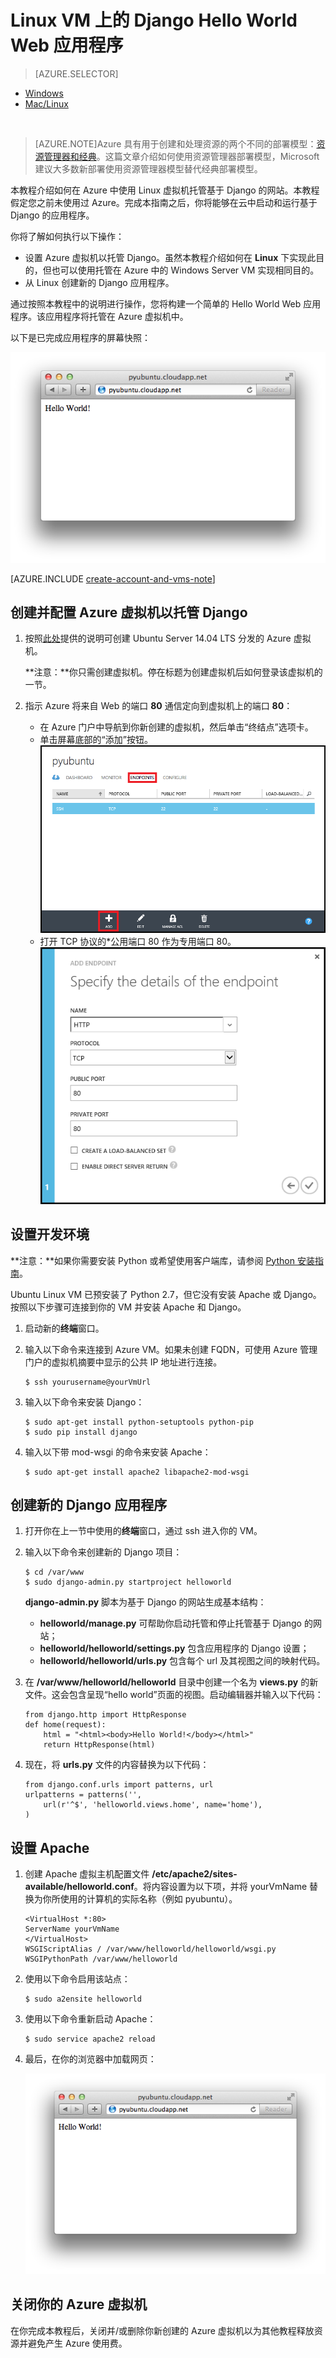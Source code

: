 <properties 
	pageTitle="在 Linux 上使用 Django 创建 Python Web 应用 | Azure" 
	description="了解如何在 Azure 中使用 Linux 虚拟机托管基于 Django 的 Web 应用程序。" 
	services="virtual-machines-linux" 
	documentationCenter="python" 
	authors="huguesv" 
	manager="wpickett" 
	editor=""
	tags="azure-resource-manager"/>

<tags
	ms.service="virtual-machines-linux"
	ms.date="11/17/2015"
	wacn.date="03/21/2016"/>
	
# Linux VM 上的 Django Hello World Web 应用程序

> [AZURE.SELECTOR]
- [Windows](/documentation/articles/virtual-machines-windows-classic-python-django-web-app)
- [Mac/Linux](/documentation/articles/virtual-machines-linux-python-django-web-app)

<br>

> [AZURE.NOTE]Azure 具有用于创建和处理资源的两个不同的部署模型：[资源管理器和经典](/documentation/articles/resource-manager-deployment-model)。这篇文章介绍如何使用资源管理器部署模型，Microsoft 建议大多数新部署使用资源管理器模型替代经典部署模型。


本教程介绍如何在 Azure 中使用 Linux 虚拟机托管基于 Django 的网站。本教程假定您之前未使用过 Azure。完成本指南之后，你将能够在云中启动和运行基于 Django 的应用程序。

你将了解如何执行以下操作：

* 设置 Azure 虚拟机以托管 Django。虽然本教程介绍如何在 **Linux** 下实现此目的，但也可以使用托管在 Azure 中的 Windows Server VM 实现相同目的。 
* 从 Linux 创建新的 Django 应用程序。

通过按照本教程中的说明进行操作，您将构建一个简单的 Hello World Web 应用程序。该应用程序将托管在 Azure 虚拟机中。

以下是已完成应用程序的屏幕快照：

![显示 Azure 上的 hello world 页面的浏览器窗口](./media/virtual-machines-linux-python-django-web-app/mac-linux-django-helloworld-browser.png)

[AZURE.INCLUDE [create-account-and-vms-note](../includes/create-account-and-vms-note.md)]

## 创建并配置 Azure 虚拟机以托管 Django

1. 按照[此处](/documentation/articles/virtual-machines-linux-portal-create)提供的说明可创建 Ubuntu Server 14.04 LTS 分发的 Azure 虚拟机。

	**注意：**你只需创建虚拟机。停在标题为创建虚拟机后如何登录该虚拟机的一节。

1. 指示 Azure 将来自 Web 的端口 **80** 通信定向到虚拟机上的端口 **80**：
	* 在 Azure 门户中导航到你新创建的虚拟机，然后单击“终结点”选项卡。
	* 单击屏幕底部的“添加”按钮。![添加终结点](./media/virtual-machines-linux-python-django-web-app/mac-linux-django-helloworld-add-endpoint.png)
	* 打开 TCP 协议的*公用端口 80 作为专用端口 80。![端口 80](./media/virtual-machines-linux-python-django-web-app/mac-linux-django-helloworld-port80.png)

## <a id="setup"> </a>设置开发环境

**注意：**如果你需要安装 Python 或希望使用客户端库，请参阅 [Python 安装指南](/documentation/articles/python-how-to-install)。

Ubuntu Linux VM 已预安装了 Python 2.7，但它没有安装 Apache 或 Django。按照以下步骤可连接到你的 VM 并安装 Apache 和 Django。

1.  启动新的**终端**窗口。
    
1.  输入以下命令来连接到 Azure VM。如果未创建 FQDN，可使用 Azure 管理门户的虚拟机摘要中显示的公共 IP 地址进行连接。

		$ ssh yourusername@yourVmUrl

1.  输入以下命令来安装 Django：

		$ sudo apt-get install python-setuptools python-pip
		$ sudo pip install django

1.  输入以下带 mod-wsgi 的命令来安装 Apache：

		$ sudo apt-get install apache2 libapache2-mod-wsgi


## 创建新的 Django 应用程序

1.  打开你在上一节中使用的**终端**窗口，通过 ssh 进入你的 VM。
    
1.  输入以下命令来创建新的 Django 项目：

		$ cd /var/www
		$ sudo django-admin.py startproject helloworld

    **django-admin.py** 脚本为基于 Django 的网站生成基本结构：
    -   **helloworld/manage.py** 可帮助你启动托管和停止托管基于 Django 的网站；
    -   **helloworld/helloworld/settings.py** 包含应用程序的 Django 设置；
    -   **helloworld/helloworld/urls.py** 包含每个 url 及其视图之间的映射代码。

1.  在 **/var/www/helloworld/helloworld** 目录中创建一个名为 **views.py** 的新文件。这会包含呈现“hello world”页面的视图。启动编辑器并输入以下代码：
		
		from django.http import HttpResponse
		def home(request):
    		html = "<html><body>Hello World!</body></html>"
    		return HttpResponse(html)

1.  现在，将 **urls.py** 文件的内容替换为以下代码：

		from django.conf.urls import patterns, url
		urlpatterns = patterns('',
			url(r'^$', 'helloworld.views.home', name='home'),
		)


## 设置 Apache

1.  创建 Apache 虚拟主机配置文件 **/etc/apache2/sites-available/helloworld.conf**。将内容设置为以下项，并将 yourVmName 替换为你所使用的计算机的实际名称（例如 pyubuntu）。

		<VirtualHost *:80>
		ServerName yourVmName
		</VirtualHost>
		WSGIScriptAlias / /var/www/helloworld/helloworld/wsgi.py
		WSGIPythonPath /var/www/helloworld

1.  使用以下命令启用该站点：

        $ sudo a2ensite helloworld

1.  使用以下命令重新启动 Apache：

        $ sudo service apache2 reload

1.  最后，在你的浏览器中加载网页：

	![显示 Azure 上的 hello world 页面的浏览器窗口](./media/virtual-machines-linux-python-django-web-app/mac-linux-django-helloworld-browser.png)


## 关闭你的 Azure 虚拟机

在你完成本教程后，关闭并/或删除你新创建的 Azure 虚拟机以为其他教程释放资源并避免产生 Azure 使用费。

<!---HONumber=Mooncake_0314_2016-->